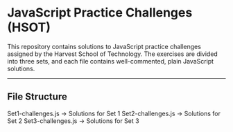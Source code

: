 # JavaScript Practice Challenges (HSOT)

This repository contains solutions to JavaScript practice challenges assigned by the Harvest School of Technology. The exercises are divided into three sets, and each file contains well-commented, plain JavaScript solutions.

---
## File Structure
Set1-challenges.js → Solutions for Set 1
Set2-challenges.js → Solutions for Set 2
Set3-challenges.js → Solutions for Set 3

